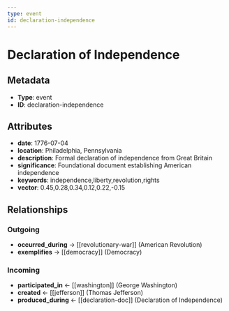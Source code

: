 ```yaml
---
type: event
id: declaration-independence
---
```


# Declaration of Independence

## Metadata

- **Type**: event
- **ID**: declaration-independence

## Attributes

- **date**: 1776-07-04
- **location**: Philadelphia, Pennsylvania
- **description**: Formal declaration of independence from Great Britain
- **significance**: Foundational document establishing American independence
- **keywords**: independence,liberty,revolution,rights
- **vector**: 0.45,0.28,0.34,0.12,0.22,-0.15

## Relationships

### Outgoing

- **occurred_during** → [[revolutionary-war]] (American Revolution)
- **exemplifies** → [[democracy]] (Democracy)

### Incoming

- **participated_in** ← [[washington]] (George Washington)
- **created** ← [[jefferson]] (Thomas Jefferson)
- **produced_during** ← [[declaration-doc]] (Declaration of Independence)

